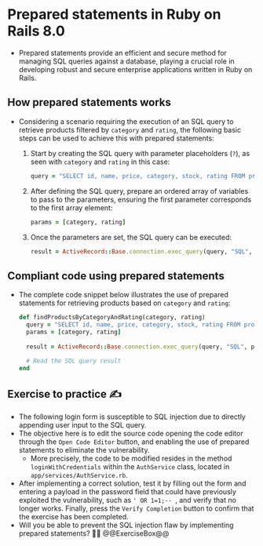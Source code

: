 # Prepared statements in Ruby on Rails 8.0

* Prepared statements provide an efficient and secure method for managing SQL queries against a database, playing a crucial role in developing robust and secure enterprise applications written in Ruby on Rails.

## How prepared statements works

* Considering a scenario requiring the execution of an SQL query to retrieve products filtered by `category` and `rating`, the following basic steps can be used to achieve this with prepared statements:
  1. Start by creating the SQL query with parameter placeholders (`?`), as seen with `category` and `rating` in this case:
  
     ```rb
     query = "SELECT id, name, price, category, stock, rating FROM products WHERE category = ? AND rating >= ?"
     ```

  1. After defining the SQL query, prepare an ordered array of variables to pass to the parameters, ensuring the first parameter corresponds to the first array element:

     ```rb
     params = [category, rating]
     ```

  1. Once the parameters are set, the SQL query can be executed:

     ```rb
     result = ActiveRecord::Base.connection.exec_query(query, "SQL", params)
     ```

## Compliant code using prepared statements

* The complete code snippet below illustrates the use of prepared statements for retrieving products based on `category` and `rating`:

  ```rb
  def findProductsByCategoryAndRating(category, rating)
    query = "SELECT id, name, price, category, stock, rating FROM products WHERE category = ? AND rating >= ?"
    params = [category, rating]
    
    result = ActiveRecord::Base.connection.exec_query(query, "SQL", params)
    
    # Read the SQL query result
  end
  ```

## Exercise to practice :writing_hand:

* The following login form is susceptible to SQL injection due to directly appending user input to the SQL query.
* The objective here is to edit the source code opening the code editor through the `Open Code Editor` button, and enabling the use of prepared statements to eliminate the vulnerability.
  * More precisely, the code to be modified resides in the method `loginWithCredentials` within the `AuthService` class, located in `app/services/AuthService.rb`.
* After implementing a correct solution, test it by filling out the form and entering a payload in the password field that could have previously exploited the vulnerability, such as `' OR 1=1;-- `, and verify that no longer works. Finally, press the `Verify Completion` button to confirm that the exercise has been completed.
* Will you be able to prevent the SQL injection flaw by implementing prepared statements? :slightly_smiling_face::muscle:
  @@ExerciseBox@@

